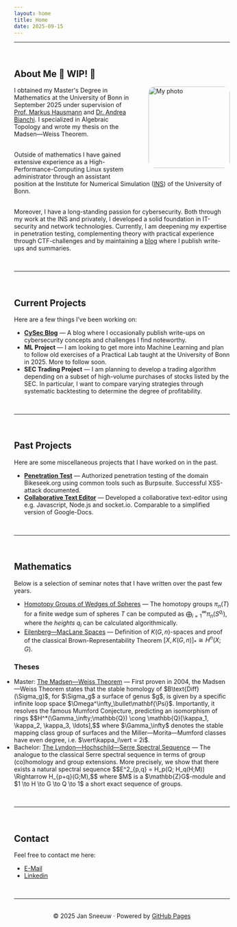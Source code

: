 ```yaml
---
layout: home
title: Home
date: 2025-09-15
---
```


---

<br>

## About Me 🚧  **WIP!**  🚧

<div class="about-me">

<img src="/home/uploads/image.png" alt="My photo" style="float: right; margin: 0 0 20px 35px; width: 190px; border-radius: 15px;">

I obtained my Master's Degree in Mathematics at the University of Bonn in September 2025 under supervision of <a href="https://www.math.uni-bonn.de/people/hausmann/" target="_blank" rel="noopener noreferrer">Prof. Markus Hausmann</a> and <a href="https://guests.mpim-bonn.mpg.de/bianchi/" target="_blank" rel="noopener noreferrer">Dr. Andrea Bianchi</a>. I specialized in Algebraic Topology and wrote my thesis on the Madsen—Weiss Theorem.<br><br>

Outside of mathematics I have gained extensive experience as a High-Performance-Computing Linux system administrator through an assistant position at the Institute for Numerical Simulation (<a href="https://ins.uni-bonn.de/" target="_blank" rel="noopener noreferrer">INS</a>) of the University of Bonn.<br><br>  

Moreover, I have a long-standing passion for cybersecurity. Both through my work at the INS and privately, I developed a solid foundation in IT-security and network technologies. Currently, I am deepening my expertise in penetration testing, complementing theory with practical experience through CTF-challenges and by maintaining a <a href="https://jan-sneeuw.github.io/home/blog/">blog</a> where I publish write-ups and summaries.

</div>

<br>

---

<br>

## Current Projects
Here are a few things I’ve been working on:

- [**CySec Blog**](/blog/) — A blog where I occasionally publish write-ups on cybersecurity concepts and challenges I find noteworthy.
- **ML Project** — I am looking to get more into Machine Learning and plan to follow old exercises of a Practical Lab taught at the University of Bonn in 2025. More to follow soon.
- **SEC Trading Project** — I am planning to develop a trading algorithm depending on a subset of high-volume purchases of stocks listed by the SEC. In particular, I want to compare varying strategies through systematic backtesting to determine the degree of profitability.

<br>

---

<br>

## Past Projects
Here are some miscellaneous projects that I have worked on in the past.

- [**Penetration Test**](/home/uploads/Pentest_Report.pdf) — Authorized penetration testing of the domain Bikeseek.org using common tools such as Burpsuite. Successful XSS-attack documented.
- [**Collaborative Text Editor**](https://github.com/jan-sneeuw/Collaborative-Text-Editor) — Developed a collaborative text-editor using e.g. Javascript, Node.js and socket.io. Comparable to a simplified version of Google-Docs. 

<br>

---

<br>

## Mathematics
Below is a selection of seminar notes that I have written over the past few years.
- [Homotopy Groups of Wedges of Spheres](/home/uploads/Homotopy_Groups_of_Wedges_of_Spheres.pdf) — The homotopy groups $\pi_n(T)$ for a finite wedge sum of spheres $T$ can be computed as $\bigoplus_{i=1}^\infty \pi_n(S^{q_i})$, where the *heights* $q_i$ can be calculated algorithmically.
- [Eilenberg—MacLane Spaces](/home/uploads/EM-spaces.pdf) — Definition of $K(G,n)$-spaces and proof of the classical Brown-Representability Theorem $[X,K(G,n)]_* \cong H^n(X;G)$.

### Theses
<ul style="list-style-type: disc; padding-left: 0px;">
  <li>
    Master: <a href="https://jan-sneeuw.github.io/home/uploads/Thesis_Jan.pdf" target="_blank" rel="noopener noreferrer">The Madsen—Weiss Theorem</a> — First proven in 2004, the Madsen—Weiss Theorem states that the stable homology of $B\text{Diff}(\Sigma_g)$, for $\Sigma_g$ a surface of genus $g$, is given by a specific infinite loop space $\Omega^\infty_\bullet\mathbf{\Psi}$. Importantly, it resolves the famous Mumford Conjecture, predicting an isomorphism of rings $$H^*(\Gamma_\infty;\mathbb{Q}) \cong \mathbb{Q}[\kappa_1, \kappa_2, \kappa_3, \ldots],$$ where $\Gamma_\infty$ denotes the stable mapping class group of surfaces and the Miller—Morita—Mumford classes have even degree, i.e. $\vert\kappa_i\vert = 2i$.
  </li>
  <li>
    Bachelor: <a href="https://jan-sneeuw.github.io/home/uploads/LHS_corr.pdf" target="_blank" rel="noopener noreferrer">The Lyndon—Hochschild—Serre Spectral Sequence</a> — The analogue to the classical Serre spectral sequence in terms of group (co)homology and group extensions. More precisely, we show that there exists a natural spectral sequence $$E^2_{p,q} = H_p(Q; H_q(H;M)) \Rightarrow H_{p+q}(G;M),$$ where $M$ is a $\mathbb{Z}G$-module and $1 \to H \to G \to Q \to 1$ a short exact sequence of groups.
  </li>
</ul>

<br>

---

<br>

## Contact
Feel free to contact me here:  
- [E-Mail](mailto:jansneeuw@web.de)  
- [Linkedin](www.linkedin.com/in/jan-sneeuw-325728294)  

<br>

---

<br>

<div align="center">
© 2025 Jan Sneeuw · Powered by <a href="https://pages.github.com/">GitHub Pages</a>
</div>




